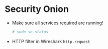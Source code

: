 <h1>Security Onion</h1>

* Make sure all services required are running!
    ```bash
    # sudo so-status
    ```
* HTTP filter in Wireshark ```http.request```